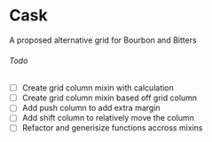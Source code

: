 # Cask
A proposed alternative grid for Bourbon and Bitters

###### Todo
- [ ] Create grid column mixin with calculation
- [ ] Create grid column mixin based off grid column
- [ ] Add push column to add extra margin
- [ ] Add shift column to relatively move the column
- [ ] Refactor and generisize functions accross mixins
